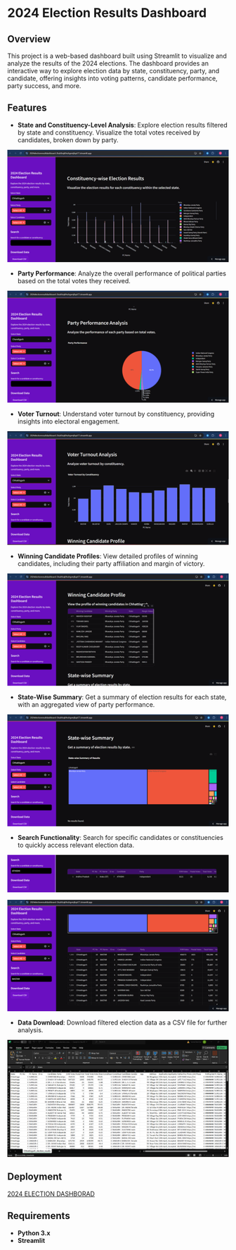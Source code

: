 # 2024 Election Results Dashboard

## Overview
This project is a web-based dashboard built using Streamlit to visualize and analyze the results of the 2024 elections. The dashboard provides an interactive way to explore election data by state, constituency, party, and candidate, offering insights into voting patterns, candidate performance, party success, and more.

## Features
- **State and Constituency-Level Analysis**: Explore election results filtered by state and constituency. Visualize the total votes received by candidates, broken down by party.
  
![State and Constituency-Level Analysis](Picture1.png)


- **Party Performance**: Analyze the overall performance of political parties based on the total votes they received.

![Party-Performance](Picture2.png)

- **Voter Turnout**: Understand voter turnout by constituency, providing insights into electoral engagement.

![State and Constituency-Level Analysis](Picture3.png)

- **Winning Candidate Profiles**: View detailed profiles of winning candidates, including their party affiliation and margin of victory.

![State and Constituency-Level Analysis](Picture4.png)

- **State-Wise Summary**: Get a summary of election results for each state, with an aggregated view of party performance.

![State and Constituency-Level Analysis](Picture5.png)

- **Search Functionality**: Search for specific candidates or constituencies to quickly access relevant election data.


![State and Constituency-Level Analysis](Picture6.png)


![State and Constituency-Level Analysis](Picture7.png)



- **Data Download**: Download filtered election data as a CSV file for further analysis.

![State and Constituency-Level Analysis](Picture8.png)


## Deployment
[2024 ELECTION DASHBORAD](https://2024electionresultdashboard-2kub9zqk9nzhgvmjfupt77.streamlit.app/)



## Requirements
- **Python 3.x**
- **Streamlit**

